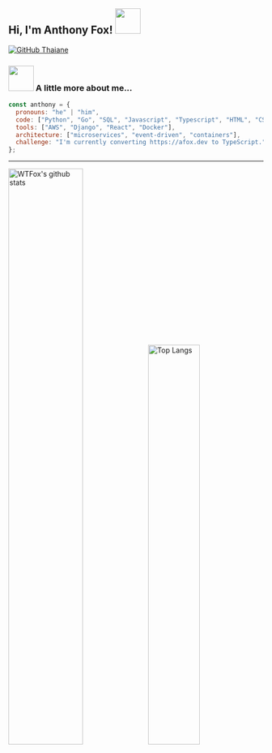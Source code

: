 <h2> Hi, I'm Anthony Fox! <img src="https://media0.giphy.com/media/kD0SmLCJUfovtlYFgp/giphy.gif?cid=ecf05e47as2xtzxj0urwcwhhbb10dowzxuqnmx2y8thxr83l&rid=giphy.gif&ct=s" width="50"></h2>

[![GitHub Thaiane](https://img.shields.io/github/followers/wtfox?label=follow&style=social)](https://github.com/wtfox)

### <img src="https://media1.giphy.com/media/db57TJ1xZ7hGrGAuaX/giphy.gif?cid=ecf05e47n8lbpudpuv8ibddh6p53ydu2avn6dnom7yxwrjcy&rid=giphy.gif&ct=s" width="50"> A little more about me...

```javascript
const anthony = {
  pronouns: "he" | "him",
  code: ["Python", "Go", "SQL", "Javascript", "Typescript", "HTML", "CSS"],
  tools: ["AWS", "Django", "React", "Docker"],
  architecture: ["microservices", "event-driven", "containers"],
  challenge: "I'm currently converting https://afox.dev to TypeScript.",
};
```

---

<img alt="WTFox's github stats" width="54%" src="https://github-readme-stats.vercel.app/api?username=WTFox&show_icons=true&count_private=true&hide_border=true&bg_color=50,e96205,904e99&title_color=fff&text_color=fff&icon_color=f2f2f2" href="https://github.com/wtfox" />
<img alt="Top Langs" width="45%" src="https://github-readme-stats.vercel.app/api/top-langs/?username=wtfox&layout=compact&count_private=true&&hide_border=true&bg_color=904e99&title_color=fff&text_color=fff&icon_color=f2f2f2&hide=jupyter%20notebook&langs_count=5" href="https://github.com/wtfox" />
